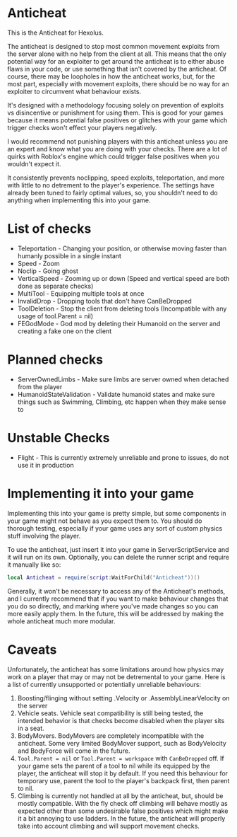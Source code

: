 # Anticheat
This is the Anticheat for Hexolus.

The anticheat is designed to stop most common movement exploits from the server alone with no help from the client at all.
This means that the only potential way for an exploiter to get around the anticheat is to either abuse flaws in your code, or use something that isn't covered by the anticheat.
Of course, there may be loopholes in how the anticheat works, but, for the most part, especially with movement exploits, there should be no way for an exploiter to circumvent what behaviour exists.

It's designed with a methodology focusing solely on prevention of exploits vs disincentive or punishment for using them.
This is good for your games because it means potential false positives or glitches with your game which trigger checks won't effect your players negatively.

I would recommend not punishing players with this anticheat unless you are an expert and know what you are doing with your checks.
There are a lot of quirks with Roblox's engine which could trigger false positives when you wouldn't expect it.

It consistently prevents noclipping, speed exploits, teleportation, and more with little to no detrement to the player's experience.
The settings have already been tuned to fairly optimal values, so, you shouldn't need to do anything when implementing this into your game.

# List of checks
* Teleportation - Changing your position, or otherwise moving faster than humanly possible in a single instant
* Speed - Zoom
* Noclip - Going ghost
* VerticalSpeed - Zooming up or down (Speed and vertical speed are both done as separate checks)
* MultiTool - Equipping multiple tools at once
* InvalidDrop - Dropping tools that don't have CanBeDropped
* ToolDeletion - Stop the client from deleting tools (Incompatible with any usage of tool.Parent = nil)
* FEGodMode - God mod by deleting their Humanoid on the server and creating a fake one on the client

# Planned checks
* ServerOwnedLimbs - Make sure limbs are server owned when detached from the player
* HumanoidStateValidation - Validate humanoid states and make sure things such as Swimming, Climbing, etc happen when they make sense to

# Unstable Checks
* Flight - This is currently extremely unreliable and prone to issues, do not use it in production

# Implementing it into your game
Implementing this into your game is pretty simple, but some components in your game might not behave as you expect them to. You should do thorough testing, especially if your game uses any sort of custom physics stuff involving the player.

To use the anticheat, just insert it into your game in ServerScriptService and it will run on its own.
Optionally, you can delete the runner script and require it manually like so:
```lua
local Anticheat = require(script:WaitForChild("Anticheat"))()
```

Generally, it won't be necessary to access any of the Anticheat's methods, and I currently recommend that if you want to make behaviour changes that you do so directly, and marking where you've made changes so you can more easily apply them. In the future, this will be addressed by making the whole anticheat much more modular.

# Caveats
Unfortunately, the anticheat has some limitations around how physics may work on a player that may or may not be detremental to your game.
Here is a list of currently unsupported or potentially unreliable behaviours:
1. Boosting/flinging without setting .Velocity or .AssemblyLinearVelocity on the server
2. Vehicle seats. Vehicle seat compatibility is still being tested, the intended behavior is that checks become disabled when the player sits in a seat.
3. BodyMovers. BodyMovers are completely incompatible with the anticheat. Some very limited BodyMover support, such as BodyVelocity and BodyForce will come in the future.
4. `Tool.Parent = nil` or `Tool.Parent = workspace` with `CanBeDropped` off. If your game sets the parent of a tool to nil while its equipped by the player, the anticheat will stop it by default. If you need this behaviour for temporary use, parent the tool to the player's backpack first, then parent to nil.
5. Climbing is currently not handled at all by the anticheat, but, should be mostly compatible. With the fly check off climbing will behave mostly as expected other than some undesirable false positives which might make it a bit annoying to use ladders. In the future, the anticheat will properly take into account climbing and will support movement checks.
